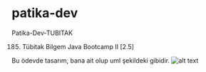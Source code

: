 # patika-dev
Patika-Dev-TUBITAK

185. Tübitak Bilgem Java Bootcamp II [2.5]

Bu ödevde tasarım, bana ait olup uml şekildeki gibidir.
![alt text](https://github.com/ilkerBedir/patika-dev/edit/main/java-102/AdventureGame/uml.png?raw=true)
